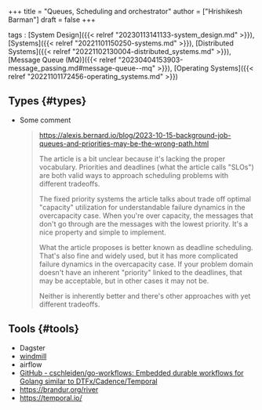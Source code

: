 +++
title = "Queues, Scheduling and orchestrator"
author = ["Hrishikesh Barman"]
draft = false
+++

tags
: [System Design]({{< relref "20230113141133-system_design.md" >}}), [Systems]({{< relref "20221101150250-systems.md" >}}), [Distributed Systems]({{< relref "20221102130004-distributed_systems.md" >}}), [Message Queue (MQ)]({{< relref "20230404153903-message_passing.md#message-queue--mq" >}}), [Operating Systems]({{< relref "20221101172456-operating_systems.md" >}})


## Types {#types}

-   Some comment

    > <https://alexis.bernard.io/blog/2023-10-15-background-job-queues-and-priorities-may-be-the-wrong-path.html>
    >
    > The article is a bit unclear because it's lacking the proper vocabulary. Priorities and deadlines (what the article calls "SLOs") are both valid ways to approach scheduling problems with different tradeoffs.
    >
    > The fixed priority systems the article talks about trade off optimal "capacity" utilization for understandable failure dynamics in the overcapacity case. When you're over capacity, the messages that don't go through are the messages with the lowest priority. It's a nice property and simple to implement.
    >
    > What the article proposes is better known as deadline scheduling. That's also fine and widely used, but it has more complicated failure dynamics in the overcapacity case. If your problem domain doesn't have an inherent "priority" linked to the deadlines, that may be acceptable, but in other cases it may not be.
    >
    > Neither is inherently better and there's other approaches with yet different tradeoffs.


## Tools {#tools}

-   Dagster
-   [windmill](https://www.windmill.dev/)
-   airflow
-   [GitHub - cschleiden/go-workflows: Embedded durable workflows for Golang similar to DTFx/Cadence/Temporal](https://github.com/cschleiden/go-workflows)
-   <https://brandur.org/river>
-   <https://temporal.io/>
